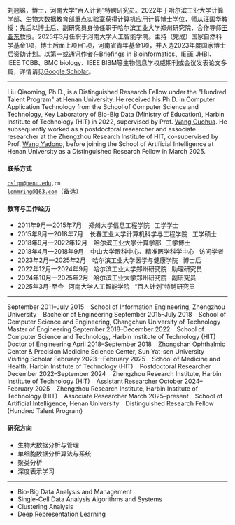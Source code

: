 
刘翘铭，博士，河南大学“百人计划”特聘研究员。2022年于哈尔滨工业大学计算学部、[生物大数据教育部重点实验室](http://bioinformatics.hit.edu.cn/index.html)获得计算机应用计算博士学位，师从[汪国华](https://homepage.hit.edu.cn/wangguohua)教授；先后以博士后、副研究员身份任职于哈尔滨工业大学郑州研究院，合作导师[王亚东](https://homepage.hit.edu.cn/wangyadong)教授。2025年3月任职于河南大学人工智能学院。主持（完成）国家自然科学基金1项，博士后面上项目1项，河南省青年基金1项，并入选2023年度国家博士后资助计划。以第一或通讯作者在Briefings in Bioinformatics、IEEE JHBI、IEEE TCBB、BMC biology、IEEE BIBM等生物信息学权威期刊或会议发表论文多篇，详情请见[Google Scholar](https://scholar.google.com/citations?hl=zh-CN&user=qksAJxwAAAAJ)。

---

Liu Qiaoming, Ph.D., is a Distinguished Research Fellow under the "Hundred Talent Program" at Henan University. He received his Ph.D. in Computer Application Technology from the School of Computer Science and Technology, Key Laboratory of Bio-Big Data (Ministry of Education), Harbin Institute of Technology (HIT) in 2022, supervised by Prof. [Wang Guohua](https://scholar.google.com/citations?user=VZ23VIwAAAAJ&hl=zh-CN). He subsequently worked as a postdoctoral researcher and associate researcher at the Zhengzhou Research Institute of HIT, co-supervised by Prof. [Wang Yadong](https://scholar.google.com/citations?hl=zh-CN&user=uqKkZiQAAAAJ), before joining the School of Artificial Intelligence at Henan University as a Distinguished Research Fellow in March 2025.

#### 联系方式  
<code>cslqm@henu.edu,cn</code>  
<code>lqmmring@163.com</code>（备选）

#### 教育与工作经历
* 2011年9月—2015年7月  &ensp;	郑州大学信息工程学院 &ensp;工学学士 
* 2015年9月—2018年7月  &ensp;	长春工业大学计算机科学与工程学院 &ensp;工学硕士 
* 2018年9月—2022年12月 &ensp;	哈尔滨工业大学计算学部 &ensp;工学博士 
* 2018年4月—2018年9月	  &ensp;  中山大学眼科中心、精准医学科学中心 &ensp;访问学者 
* 2023年2月—2025年2月		&ensp;	哈尔滨工业大学医学与健康学院 &ensp;博士后 
* 2022年12月—2024年9月	&ensp;哈尔滨工业大学郑州研究院 &ensp;助理研究员 
* 2024年10月—2025年2月	&ensp;哈尔滨工业大学郑州研究院 &ensp;副研究员 
* 2025年3月-至今			&ensp;河南大学人工智能学院 &ensp;“百人计划”特聘研究员 

---
September 2011–July 2015 &ensp; School of Information Engineering, Zhengzhou University &ensp; Bachelor of Engineering
September 2015–July 2018 &ensp; School of Computer Science and Engineering, Changchun University of Technology &ensp; Master of Engineering
September 2018–December 2022 &ensp; School of Computer Science and Technology, Harbin Institute of Technology (HIT) &ensp; Doctor of Engineering
April 2018–September 2018 &ensp; Zhongshan Ophthalmic Center & Precision Medicine Science Center, Sun Yat-sen University &ensp; Visiting Scholar
February 2023––February 2025 &ensp; School of Medicine and Health, Harbin Institute of Technology (HIT) &ensp; Postdoctoral Researcher
December 2022–September 2024 &ensp; Zhengzhou Research Institute, Harbin Institute of Technology (HIT) &ensp; Assistant Researcher
October 2024–February 2025 &ensp; Zhengzhou Research Institute, Harbin Institute of Technology (HIT) &ensp; Associate Researcher
March 2025–present &ensp; School of Artificial Intelligence, Henan University &ensp; Distinguished Research Fellow (Hundred Talent Program)

#### 研究方向 
* 生物大数据分析与管理
* 单细胞数据分析算法与系统 
* 聚类分析
* 深度表示学习

---
* Bio-Big Data Analysis and Management
* Single-Cell Data Analysis Algorithms and Systems
* Clustering Analysis
* Deep Representation Learning

